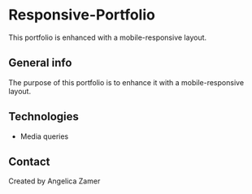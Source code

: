 # Responsive-Portfolio
This portfolio is enhanced with a mobile-responsive layout.

## General info
The purpose of this portfolio is to enhance it with a mobile-responsive layout. 

## Technologies
* Media queries

## Contact
Created by Angelica Zamer